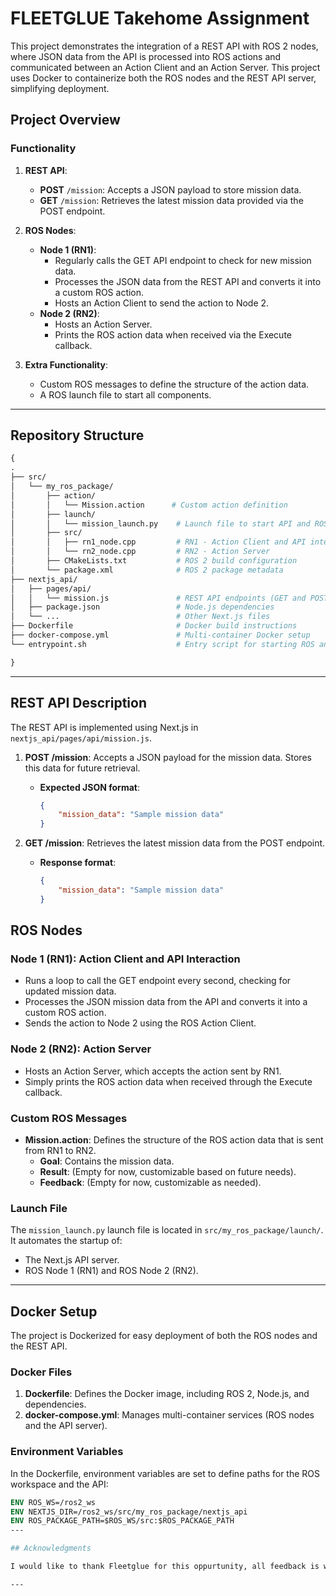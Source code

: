 # FLEETGLUE Takehome Assignment

This project demonstrates the integration of a REST API with ROS 2 nodes, where JSON data from the API is processed into ROS actions and communicated between an Action Client and an Action Server. This project uses Docker to containerize both the ROS nodes and the REST API server, simplifying deployment.

## Project Overview

### Functionality
1. **REST API**:
   - **POST** `/mission`: Accepts a JSON payload to store mission data.
   - **GET** `/mission`: Retrieves the latest mission data provided via the POST endpoint.

2. **ROS Nodes**:
   - **Node 1 (RN1)**: 
     - Regularly calls the GET API endpoint to check for new mission data.
     - Processes the JSON data from the REST API and converts it into a custom ROS action.
     - Hosts an Action Client to send the action to Node 2.
   - **Node 2 (RN2)**:
     - Hosts an Action Server.
     - Prints the ROS action data when received via the Execute callback.

3. **Extra Functionality**:
   - Custom ROS messages to define the structure of the action data.
   - A ROS launch file to start all components.

---

## Repository Structure
```graphql
{
.
├── src/
│   └── my_ros_package/
│       ├── action/
│       │   └── Mission.action      # Custom action definition
│       ├── launch/
│       │   └── mission_launch.py    # Launch file to start API and ROS nodes
│       ├── src/
│       │   ├── rn1_node.cpp         # RN1 - Action Client and API interaction
│       │   └── rn2_node.cpp         # RN2 - Action Server
│       ├── CMakeLists.txt           # ROS 2 build configuration
│       └── package.xml              # ROS 2 package metadata
├── nextjs_api/
│   ├── pages/api/
│   │   └── mission.js               # REST API endpoints (GET and POST)
│   ├── package.json                 # Node.js dependencies
│   └── ...                          # Other Next.js files
├── Dockerfile                       # Docker build instructions
├── docker-compose.yml               # Multi-container Docker setup
└── entrypoint.sh                    # Entry script for starting ROS and API

}
```
---

## REST API Description

The REST API is implemented using Next.js in `nextjs_api/pages/api/mission.js`.

1. **POST /mission**: Accepts a JSON payload for the mission data. Stores this data for future retrieval.
    - **Expected JSON format**:
      ```json
      {
          "mission_data": "Sample mission data"
      }
      ```

2. **GET /mission**: Retrieves the latest mission data from the POST endpoint.
    - **Response format**:
      ```json
      {
          "mission_data": "Sample mission data"
      }
      ```

## ROS Nodes

### Node 1 (RN1): Action Client and API Interaction
- Runs a loop to call the GET endpoint every second, checking for updated mission data.
- Processes the JSON mission data from the API and converts it into a custom ROS action.
- Sends the action to Node 2 using the ROS Action Client.

### Node 2 (RN2): Action Server
- Hosts an Action Server, which accepts the action sent by RN1.
- Simply prints the ROS action data when received through the Execute callback.

### Custom ROS Messages
- **Mission.action**: Defines the structure of the ROS action data that is sent from RN1 to RN2.
  - **Goal**: Contains the mission data.
  - **Result**: (Empty for now, customizable based on future needs).
  - **Feedback**: (Empty for now, customizable as needed).

### Launch File
The `mission_launch.py` launch file is located in `src/my_ros_package/launch/`. It automates the startup of:
- The Next.js API server.
- ROS Node 1 (RN1) and ROS Node 2 (RN2).

---

## Docker Setup

The project is Dockerized for easy deployment of both the ROS nodes and the REST API.

### Docker Files

1. **Dockerfile**: Defines the Docker image, including ROS 2, Node.js, and dependencies.
2. **docker-compose.yml**: Manages multi-container services (ROS nodes and the API server).

### Environment Variables

In the Dockerfile, environment variables are set to define paths for the ROS workspace and the API:

```dockerfile
ENV ROS_WS=/ros2_ws
ENV NEXTJS_DIR=/ros2_ws/src/my_ros_package/nextjs_api
ENV ROS_PACKAGE_PATH=$ROS_WS/src:$ROS_PACKAGE_PATH
---

## Acknowledgments

I would like to thank Fleetglue for this oppurtunity, all feedback is welcome!

---
